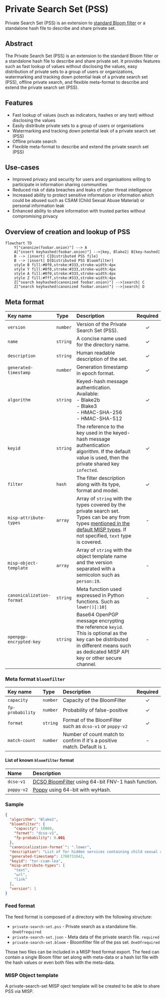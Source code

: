 # Private Search Set (PSS)

Private Search Set (PSS) is an extension to [standard Bloom filter](https://github.com/hashlookup/fleur) or a standalone hash file to describe and share private set.

## Abstract 

The Private Search Set (PSS) is an extension to the standard Bloom filter or a standalone hash file to describe and share private set. It provides features such as fast lookup of values without disclosing the values, easy distribution of private sets to a group of users or organizations, watermarking and tracking down potential leak of a private search set (PSS), offline private search, and flexible meta-format to describe and extend the private search set (PSS).

## Features

- Fast lookup of values (such as indicators, hashes or any text) without disclosing the values
- Easily distribute private sets to a group of users or organisations
- Watermarking and tracking down potential leak of a private search set (PSS)
- Offline private search
- Flexible meta-format to describe and extend the private search set (PSS)

## Use-cases

- Improved privacy and security for users and organisations willing to participate in information sharing communities
- Reduced risk of data breaches and leaks of cyber threat intelligence
- Increased ability to protect sensitive information or information which could be abused such as CSAM (Child Sexual Abuse Material) or personal information leak
- Enhanced ability to share information with trusted parties without compromising privacy

## Overview of creation and lookup of PSS

~~~~mermaid
flowchart TD
    Y["canonize(foobar.onion)"] --> A
    A["insert keyhashed(foobar.onion)"] -->|key, Blake2| B[key-hashed]
    B --> |insert| C[Distributed PSS file]
    B --> |insert| D[Distributed PSS Bloomfilter]
    style B fill:#0f0,stroke:#333,stroke-width:4px
    style Y fill:#0f0,stroke:#333,stroke-width:4px
    style A fill:#0f0,stroke:#333,stroke-width:4px
    style Z fill:#fff,stroke:#333,stroke-width:4px
    Z["search keyhashed(canonized foobar.onion)"] -->|search| C
    Z["search keyhashed(canonized foobar.onion)"] -->|search| D
~~~~

## Meta format

|Key name|Type|Description|Required|
|:-------|:----|:---|:---:|
|`version`|`number`|Version of the Private Search Set (PSS).|&check;|
|`name`|`string`|A concise name used for the directory name.|&check;|
|`description`|`string`|Human readable description of the set.|&check;|
|`generated-timestamp`|`number`|Generation timestamp in epoch format. |&check;|
|`algorithm`|`string`|Keyed-hash message authentication. Available:<br/> - Blake2b<br/> - Blake3<br/> - HMAC-SHA-256<br /> - HMAC-SHA-512  |&check;|
|`keyid`|`string`|The reference to the key used in the keyed-hash message authentication algorithm. If the default value is used, then the private shared key `infected`.|&check;|
|`filter`|`hash`|The filter description along with its type, format and model.|&check;|
|`misp-attribute-types`|`array`|Array of `string` with the types covered by the private search set. Types can be any from types [mentioned in the default MISP types](https://www.circl.lu/doc/misp/categories-and-types/#types). If not specified, `text` type is covered.|-|
|`misp-object-template`|`array`|Array of `string` with the object template name and the version separated with a semicolon such as `person:19`.|-|
|`canonicalization-format`|`string`|Meta function used expressed in Python functions. Such as `lower()[:10]`|-|
|`openpgp-encrypted-key`|`string`|Base64 OpenPGP message encrypting the reference `keyid`. This is optional as the key can be distributed in different means such as dedicated MISP API key or other secure channel.|-|

### Meta format `bloomfilter`

|Key name|Type|Description|Required|
|:-------|:----|:---|:---:|
|`capacity`|`number`|Capacity of the BloomFilter|&check;|
|`fp-probability`|`number`|Probability of false-positive|&check;|
|`format`|`string`|Format of the BloomFilter such as `dcso-v1` or `poppy-v2`|&check;|
|`match-count`|`number`|Number of count match to confirm if it's a positive match. Default is `1`.|&dash;|

#### List of known `bloomfilter` format

|Name|Description|
|:-------|:----|
|`dcso-v1`|[DCSO BloomFilter](https://github.com/DCSO/bloom) using 64-bit FNV-1 hash function.|
|`poppy-v2`|[Poppy](https://github.com/hashlookup/poppy) using 64-bit with wyHash.|

### Sample 

~~~~json
{
  "algorithm": "Blake2",
  "bloomfilter": {
    "capacity": 10000,
    "format": "dcso-v1",
    "fp-probability": 0.001
  },
  "canonicalization-format`": ".lower",
  "description": "List of Tor hidden services containing child sexual abuse material (CSAM).",
  "generated-timestamp": 1700731642,
  "keyid": "tor-csam-lea",
  "misp-attribute-types": [
    "text",
    "url",
    "link"
  ],
  "version": 1
}

~~~~

### Feed format

The feed format is composed of a directory with the following structure:

- `private-search-set.pss` - Private search as a standalone file. `OneOfrequired`
- `private-search-set.json` - Meta data of the private search file. `required`
- `private-search-set.bloom` - Bloomfilter file of the pss set. `OneOfrequired`

Those two files can be included in a MISP feed format export. The feed can contain a single Bloom filter set along with meta-data or a hash list file with the hash values or even both files with the meta-data.

### MISP Object template

A private-search-set MISP oject template will be created to be able to share PSS via MISP.

